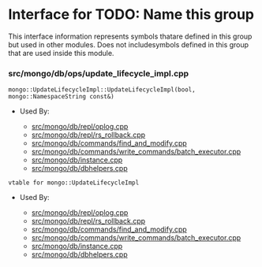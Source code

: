 
# Interface for TODO: Name this group
This interface information represents symbols thatare defined in this group but used in other modules.  Does not includesymbols defined in this group that are used inside this module.

### src/mongo/db/ops/update\_lifecycle\_impl.cpp

<div></div>

    mongo::UpdateLifecycleImpl::UpdateLifecycleImpl(bool, mongo::NamespaceString const&)

- Used By:

    - [src/mongo/db/repl/oplog.cpp](../../../replication/replication)
    - [src/mongo/db/repl/rs\_rollback.cpp](../../../replication/replication)
    - [src/mongo/db/commands/find\_and\_modify.cpp](../../../queries/database\_commands)
    - [src/mongo/db/commands/write\_commands/batch\_executor.cpp](../../../network/write\_commands)
    - [src/mongo/db/instance.cpp](../../../storage/storage\_layer\_structure)
    - [src/mongo/db/dbhelpers.cpp](../../../queries/client\_and\_operation\_tracking)

<div></div>

    vtable for mongo::UpdateLifecycleImpl

- Used By:

    - [src/mongo/db/repl/oplog.cpp](../../../replication/replication)
    - [src/mongo/db/repl/rs\_rollback.cpp](../../../replication/replication)
    - [src/mongo/db/commands/find\_and\_modify.cpp](../../../queries/database\_commands)
    - [src/mongo/db/commands/write\_commands/batch\_executor.cpp](../../../network/write\_commands)
    - [src/mongo/db/instance.cpp](../../../storage/storage\_layer\_structure)
    - [src/mongo/db/dbhelpers.cpp](../../../queries/client\_and\_operation\_tracking)
